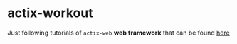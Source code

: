 # actix-workout

Just following tutorials of `actix-web` **web framework** that can be found [here](https://actix.rs/docs/getting-started/)
